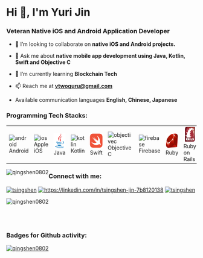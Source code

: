 <h1 align="left">Hi 👋, I'm Yuri Jin</h1>
<h3 align="left">Veteran Native iOS and Android Application Developer</h3>

- 👯 I’m looking to collaborate on **native iOS and Android projects.**

- 💬 Ask me about **native mobile app development using Java, Kotlin, Swift and Objective C**

- 🌱 I’m currently learning **Blockchain Tech**

- 📫 Reach me at **vtwoguru@gmail.com**

- Available communication languages **English, Chinese, Japanese**
  
<h3 align="left">Programming Tech Stacks:</h3>
<table style="border-size:0px">
  <tr >
    <td style="border: none;"><img src="https://www.vectorlogo.zone/logos/android/android-icon.svg" alt="android" width="40" height="40"> Android </td>    
    <td style="border: none;"><img src="https://www.vectorlogo.zone/logos/apple/apple-icon.svg" alt="ios" width="40" height="40"> Apple iOS </td>
    <td style="border: none;"><img src="https://raw.githubusercontent.com/devicons/devicon/master/icons/java/java-original.svg" alt="java" width="40" height="40"> Java </td>
    <td style="border: none;"><img src="https://www.vectorlogo.zone/logos/kotlinlang/kotlinlang-icon.svg" alt="kotlin" width="40" height="40"> Kotlin </td>    
    <td style="border: none;"><img src="https://raw.githubusercontent.com/devicons/devicon/master/icons/swift/swift-original.svg" alt="swift" width="40" height="40"> Swift </td>   
    <td style="border: none;"><img src="https://www.vectorlogo.zone/logos/apple_objectivec/apple_objectivec-icon.svg" alt="objectivec" width="40" height="40"> Objective C </td>
    <td style="border: none;"><img src="https://www.vectorlogo.zone/logos/firebase/firebase-icon.svg" alt="firebase" width="40" height="40"> Firebase </td>   
    <td style="border: none;"><img src="https://raw.githubusercontent.com/devicons/devicon/master/icons/ruby/ruby-original.svg" alt="ruby" width="40" height="40"> Ruby </td>
    <td style="border: none;"><img src="https://raw.githubusercontent.com/devicons/devicon/master/icons/rails/rails-original-wordmark.svg" alt="rails" width="40" height="40"> Ruby on Rails </td>
    <td style="border: none;"><img src="https://www.vectorlogo.zone/logos/google_maps/google_maps-icon.svg" alt="google map" width="40" height="40"> Google Map</td>                        
   </tr>
  </table>

<p><img align="left" src="https://github-readme-stats.vercel.app/api/top-langs?username=qingshen0802&show_icons=true&locale=en&layout=compact" alt="qingshen0802" /></p>

<h3 align="left">Connect with me:</h3>
<p align="left">
<a href="https://twitter.com/tsingshen" target="blank"><img align="center" src="https://raw.githubusercontent.com/rahuldkjain/github-profile-readme-generator/master/src/images/icons/Social/twitter.svg" alt="tsingshen" height="30" width="40" /></a>
<a href="https://linkedin.com/in/tsingshen-jin-7b8120138" target="blank"><img align="center" src="https://raw.githubusercontent.com/rahuldkjain/github-profile-readme-generator/master/src/images/icons/Social/linked-in-alt.svg" alt="https://linkedin.com/in/tsingshen-jin-7b8120138" height="30" width="40" /></a>
<a href="https://facebook.com/tsingshen" target="blank"><img align="center" src="https://raw.githubusercontent.com/rahuldkjain/github-profile-readme-generator/master/src/images/icons/Social/facebook.svg" alt="tsingshen" height="30" width="40" /></a>
</p>

<p align="left"> <img src="https://komarev.com/ghpvc/?username=qingshen0802&label=Profile%20views&color=0e75b6&style=flat" alt="qingshen0802" /> </p>

<br/>
<br/>
<h3 align="left">Badges for Github activity:</h3>
<p align="left"> <a href="https://github.com/ryo-ma/github-profile-trophy"><img src="https://github-profile-trophy.vercel.app/?username=qingshen0802" alt="qingshen0802" /></a> </p>

